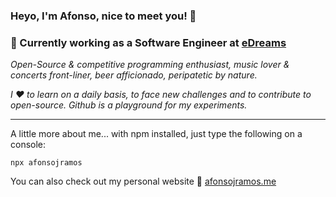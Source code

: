 ### Heyo, I'm Afonso, nice to meet you! 👋

### 📍 Currently working as a Software Engineer at [eDreams](https://www.edreams.com/)

_Open-Source & competitive programming enthusiast, music lover & concerts front-liner, beer afficionado, peripatetic by nature._

_I ❤️ to learn on a daily basis, to face new challenges and to contribute to open-source. Github is a playground for my experiments._

---

A little more about me... with npm installed, just type the following on a console:

```
npx afonsojramos
```

You can also check out my personal website 🧐 [afonsojramos.me](https://afonsojramos.me)

<!--
**afonsojramos/afonsojramos** is a ✨ _special_ ✨ repository because its `README.md` (this file) appears on your GitHub profile.

Here are some ideas to get you started:

- 🔭 I’m currently working on ...
- 🌱 I’m currently learning ...
- 👯 I’m looking to collaborate on ...
- 🤔 I’m looking for help with ...
- 💬 Ask me about ...
- 📫 How to reach me: ...
- 😄 Pronouns: ...
- ⚡ Fun fact: ...
-->
